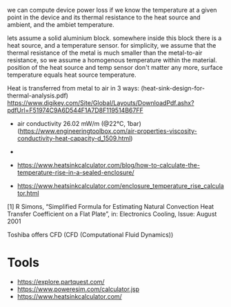 

we can compute device power loss if we know the temperature at a given point in the device and its thermal resistance to
the heat source and ambient, and the ambiet temperature.


lets assume a solid aluminium block. somewhere inside this block there is a heat source, and a temperature sensor.
for simplicity, we assume that the thermal resistance of the metal is much smaller than the metal-to-air resistance,
so we assume a homogenous temperature within the material. position of the heat source and temp sensor don't matter
any more, surface temperature equals heat source temperature.

Heat is transferred from metal to air in 3 ways: (heat-sink-design-for-thermal-analysis.pdf)
https://www.digikey.com/Site/Global/Layouts/DownloadPdf.ashx?pdfUrl=F51974C9A6D544F1A7D8F119514B67FF
- air conductivity 26.02 mW/m (@22°C, 1bar) (https://www.engineeringtoolbox.com/air-properties-viscosity-conductivity-heat-capacity-d_1509.html)

- 
- https://www.heatsinkcalculator.com/blog/how-to-calculate-the-temperature-rise-in-a-sealed-enclosure/
- https://www.heatsinkcalculator.com/enclosure_temperature_rise_calculator.html

[1] R Simons, “Simplified Formula for Estimating Natural Convection Heat Transfer Coefficient on a Flat Plate”, in: Electronics Cooling, Issue: August 2001


Toshiba offers CFD (CFD (Computational Fluid Dynamics))

# Tools
- https://explore.partquest.com/
- https://www.poweresim.com/calculator.jsp
- https://www.heatsinkcalculator.com/